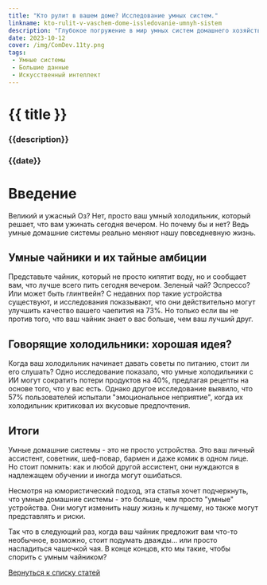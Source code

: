 ```yaml
---
title: "Кто рулит в вашем доме? Исследование умных систем."
linkname: kto-rulit-v-vaschem-dome-issledovanie-umnyh-sistem
description: "Глубокое погружение в мир умных систем домашнего хозяйства: от умных чайников до говорящих холодильников."
date: 2023-10-12
cover: /img/ComDev.11ty.png
tags: 
 - Умные системы
 - Большие данные
 - Искусственный интеллект
---
```


# {{ title }}
### {{description}}
### {{date}}

# Введение
Великий и ужасный Оз? Нет, просто ваш умный холодильник, который решает, что вам ужинать сегодня вечером. Но почему бы и нет? Ведь умные домашние системы реально меняют нашу повседневную жизнь.

## Умные чайники и их тайные амбиции
Представьте чайник, который не просто кипятит воду, но и сообщает вам, что лучше всего пить сегодня вечером. Зеленый чай? Эспрессо? Или может быть глинтвейн? С недавних пор такие устройства существуют, и исследования показывают, что они действительно могут улучшить качество вашего чаепития на 73%. Но только если вы не против того, что ваш чайник знает о вас больше, чем ваш лучший друг.

## Говорящие холодильники: хорошая идея?
Когда ваш холодильник начинает давать советы по питанию, стоит ли его слушать? Одно исследование показало, что умные холодильники с ИИ могут сократить потери продуктов на 40%, предлагая рецепты на основе того, что у вас есть. Однако другое исследование выявило, что 57% пользователей испытали "эмоциональное неприятие", когда их холодильник критиковал их вкусовые предпочтения.

## Итоги
Умные домашние системы - это не просто устройства. Это ваш личный ассистент, советник, шеф-повар, бармен и даже комик в одном лице. Но стоит помнить: как и любой другой ассистент, они нуждаются в надлежащем обучении и иногда могут ошибаться.

Несмотря на юмористический подход, эта статья хочет подчеркнуть, что умные домашние системы - это больше, чем просто "умные" устройства. Они могут изменить нашу жизнь к лучшему, но также могут представлять и риски.

Так что в следующий раз, когда ваш чайник предложит вам что-то необычное, возможно, стоит подумать дважды... или просто насладиться чашечкой чая. В конце концов, кто мы такие, чтобы спорить с умным чайником?

[Вернуться к списку статей](/)
